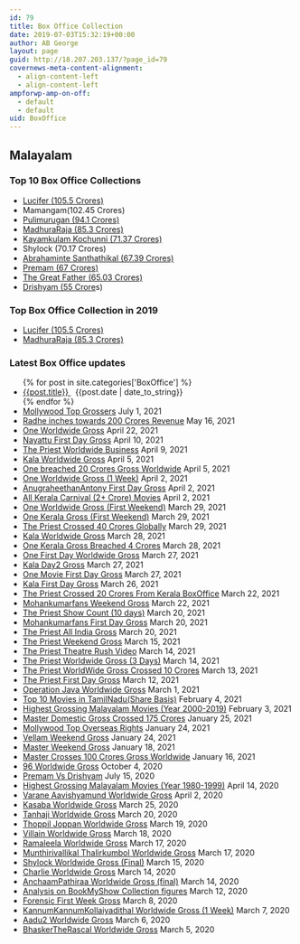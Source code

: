 ```yaml
---
id: 79
title: Box Office Collection
date: 2019-07-03T15:32:19+00:00
author: AB George
layout: page
guid: http://18.207.203.137/?page_id=79
covernews-meta-content-alignment:
  - align-content-left
  - align-content-left
ampforwp-amp-on-off:
  - default
  - default
uid: BoxOffice
---
```

## Malayalam

### Top 10 Box Office Collections

  * [Lucifer (105.5 Crores)](/boxoffice-collections/lucifer-box-office-collection/)
  * Mamangam(102.45 Crores)
  * [Pulimurugan (94.1 Crores)](/boxoffice-collections/pulimurugan-box-office-collection/)
  * [MadhuraRaja (85.3 Crores)](/boxoffice-collections/madhuraraja-box-office-collection/)
  * [Kayamkulam Kochunni (71.37 Crores)](/boxoffice-collections/kayamkulam-kochunni-box-office-collection/)
  * Shylock (70.17 Crores)
  * [Abrahaminte Santhathikal (67.39 Crores)](/boxoffice-collections/abrahaminte-santhathikal-box-office-collection/)
  * [Premam (67 Crores)](/boxoffice-collections/premam-box-office-collection/)
  * [The Great Father (65.03 Crores)](/boxoffice-collections/the-great-father-box-office-collection/)
  * [Drishyam (55 Crore](/boxoffice-collections/drishyam-box-office-collection/)s)

### Top Box Office Collection in 2019

  * [Lucifer (105.5 Crores)](/boxoffice-collections/lucifer-box-office-collection/)
  * [MadhuraRaja (85.3 Crores)](/boxoffice-collections/madhuraraja-box-office-collection/)

### Latest Box Office updates

<ul class="wp-block-latest-posts__list has-dates alignleft wp-block-latest-posts">
  {% for post in site.categories['BoxOffice'] %}
  <li>
    <a href="{{post.url}}" alt="{{post.title}}">
    {{post.title}}
    </a>
    &nbsp;
    {{post.date | date_to_string}}
  </li>
  {% endfor %}
  <li>
    <a href="/2021/07/01/mollywood-top-grossersupdated/">Mollywood Top Grossers</a><time datetime="2021-07-01T21:30:00+00:00" class="wp-block-latest-posts__post-date">&nbsp;July 1, 2021</time>
  </li>
  <li>
    <a href="/2021/05/16/radhe-inches-towards-200-crores-revenue/">Radhe inches towards 200 Crores Revenue</a><time datetime="2021-05-16T08:27:25+00:00" class="wp-block-latest-posts__post-date">&nbsp;May 16, 2021</time>
  </li>
  <li>
    <a href="/2021/04/22/one-worldwide-gross/">One Worldwide Gross</a><time datetime="2021-04-22T07:30:53+00:00" class="wp-block-latest-posts__post-date">&nbsp;April 22, 2021</time>
  </li>
  <li>
    <a href="/2021/04/10/nayattu-first-day-gross/">Nayattu First Day Gross</a><time datetime="2021-04-10T10:26:05+00:00" class="wp-block-latest-posts__post-date">&nbsp;April 10, 2021</time>
  </li>
  <li>
    <a href="/2021/04/09/the-priest-worldwide-business/">The Priest Worldwide Business</a><time datetime="2021-04-09T09:06:20+00:00" class="wp-block-latest-posts__post-date">&nbsp;April 9, 2021</time>
  </li>
  <li>
    <a href="/2021/04/05/kala-worldwide-gross-2/">Kala Worldwide Gross</a><time datetime="2021-04-05T12:45:47+00:00" class="wp-block-latest-posts__post-date">&nbsp;April 5, 2021</time>
  </li>
  <li>
    <a href="/2021/04/05/one-breached-20-crores-gross-worldwide/">One breached 20 Crores Gross Worldwide</a><time datetime="2021-04-05T05:52:35+00:00" class="wp-block-latest-posts__post-date">&nbsp;April 5, 2021</time>
  </li>
  <li>
    <a href="/2021/04/02/one-worldwide-gross-1-week/">One Worldwide Gross (1 Week)</a><time datetime="2021-04-02T13:16:59+00:00" class="wp-block-latest-posts__post-date">&nbsp;April 2, 2021</time>
  </li>
  <li>
    <a href="/2021/04/02/anugraheethanantony-first-gross/">AnugraheethanAntony First Day Gross</a><time datetime="2021-04-02T12:46:59+00:00" class="wp-block-latest-posts__post-date">&nbsp;April 2, 2021</time>
  </li>
  <li>
    <a href="/2021/04/02/all-kerala-carnival-2-crore-movies/">All Kerala Carnival (2+ Crore) Movies</a><time datetime="2021-04-02T09:42:59+00:00" class="wp-block-latest-posts__post-date">&nbsp;April 2, 2021</time>
  </li>
  <li>
    <a href="/2021/03/29/one-worldwide-gross-first-weekend/">One Worldwide Gross (First Weekend)</a><time datetime="2021-03-29T15:34:36+00:00" class="wp-block-latest-posts__post-date">&nbsp;March 29, 2021</time>
  </li>
  <li>
    <a href="/2021/03/29/one-kerala-gross-first-weekend/">One Kerala Gross (First Weekend)</a><time datetime="2021-03-29T13:05:01+00:00" class="wp-block-latest-posts__post-date">&nbsp;March 29, 2021</time>
  </li>
  <li>
    <a href="/2021/03/29/the-priest-close-to-40-crores-globally/">The Priest Crossed 40 Crores Globally</a><time datetime="2021-03-29T04:20:13+00:00" class="wp-block-latest-posts__post-date">&nbsp;March 29, 2021</time>
  </li>
  <li>
    <a href="/2021/03/28/kala-worldwide-gross/">Kala Worldwide Gross</a><time datetime="2021-03-28T06:32:37+00:00" class="wp-block-latest-posts__post-date">&nbsp;March 28, 2021</time>
  </li>
  <li>
    <a href="/2021/03/28/one-kerala-gross-breached-4-crores/">One Kerala Gross Breached 4 Crores</a><time datetime="2021-03-28T06:06:13+00:00" class="wp-block-latest-posts__post-date">&nbsp;March 28, 2021</time>
  </li>
  <li>
    <a href="/2021/03/27/one-first-day-worldwide-gross/">One First Day Worldwide Gross</a><time datetime="2021-03-27T09:55:10+00:00" class="wp-block-latest-posts__post-date">&nbsp;March 27, 2021</time>
  </li>
  <li>
    <a href="/2021/03/27/kala-day2-gross/">Kala Day2 Gross</a><time datetime="2021-03-27T08:25:36+00:00" class="wp-block-latest-posts__post-date">&nbsp;March 27, 2021</time>
  </li>
  <li>
    <a href="/2021/03/27/one-movie-first-day-gross/">One Movie First Day Gross</a><time datetime="2021-03-27T04:59:40+00:00" class="wp-block-latest-posts__post-date">&nbsp;March 27, 2021</time>
  </li>
  <li>
    <a href="/2021/03/26/kala-first-day-gross/">Kala First Day Gross</a><time datetime="2021-03-26T05:16:33+00:00" class="wp-block-latest-posts__post-date">&nbsp;March 26, 2021</time>
  </li>
  <li>
    <a href="/2021/03/22/the-priest-crossed-20-crores-from-kerala-boxoffice/">The Priest Crossed 20 Crores From Kerala BoxOffice</a><time datetime="2021-03-22T09:01:54+00:00" class="wp-block-latest-posts__post-date">&nbsp;March 22, 2021</time>
  </li>
  <li>
    <a href="/2021/03/22/mohankumarfans-weekend-gross/">Mohankumarfans Weekend Gross</a><time datetime="2021-03-22T04:26:59+00:00" class="wp-block-latest-posts__post-date">&nbsp;March 22, 2021</time>
  </li>
  <li>
    <a href="/2021/03/20/the-priest-show-count-10-days/">The Priest Show Count (10 days)</a><time datetime="2021-03-20T14:54:32+00:00" class="wp-block-latest-posts__post-date">&nbsp;March 20, 2021</time>
  </li>
  <li>
    <a href="/2021/03/20/mohankumarfans-first-day-gross/">Mohankumarfans First Day Gross</a><time datetime="2021-03-20T08:24:45+00:00" class="wp-block-latest-posts__post-date">&nbsp;March 20, 2021</time>
  </li>
  <li>
    <a href="/2021/03/20/the-priest-all-india-gross/">The Priest All India Gross</a><time datetime="2021-03-20T05:42:25+00:00" class="wp-block-latest-posts__post-date">&nbsp;March 20, 2021</time>
  </li>
  <li>
    <a href="/2021/03/15/the-priest-weekend-gross/">The Priest Weekend Gross</a><time datetime="2021-03-15T05:18:06+00:00" class="wp-block-latest-posts__post-date">&nbsp;March 15, 2021</time>
  </li>
  <li>
    <a href="/2021/03/14/the-priest-theatre-rush-video/">The Priest Theatre Rush Video</a><time datetime="2021-03-14T13:01:44+00:00" class="wp-block-latest-posts__post-date">&nbsp;March 14, 2021</time>
  </li>
  <li>
    <a href="/2021/03/14/the-priest-worldwide-gross-3-days/">The Priest Worldwide Gross (3 Days)</a><time datetime="2021-03-14T06:20:07+00:00" class="wp-block-latest-posts__post-date">&nbsp;March 14, 2021</time>
  </li>
  <li>
    <a href="/2021/03/13/the-priest-worldwide-gross-crossed-10-crores/">The Priest WorldWide Gross Crossed 10 Crores</a><time datetime="2021-03-13T03:40:29+00:00" class="wp-block-latest-posts__post-date">&nbsp;March 13, 2021</time>
  </li>
  <li>
    <a href="/2021/03/12/the-priest-first-day-gross/">The Priest First Day Gross</a><time datetime="2021-03-12T10:16:08+00:00" class="wp-block-latest-posts__post-date">&nbsp;March 12, 2021</time>
  </li>
  <li>
    <a href="/2021/03/01/operation-java-worldwide-gross/">Operation Java Worldwide Gross</a><time datetime="2021-03-01T09:41:07+00:00" class="wp-block-latest-posts__post-date">&nbsp;March 1, 2021</time>
  </li>
  <li>
    <a href="/2021/02/04/top-10-profitable-movies-in-tamilnadu/">Top 10 Movies in TamilNadu(Share Basis)</a><time datetime="2021-02-04T18:15:10+00:00" class="wp-block-latest-posts__post-date">&nbsp;February 4, 2021</time>
  </li>
  <li>
    <a href="/2021/02/03/highest-grossing-malayalam-moviesyear-2000-2019/">Highest Grossing Malayalam Movies (Year 2000-2019)</a><time datetime="2021-02-03T04:17:44+00:00" class="wp-block-latest-posts__post-date">&nbsp;February 3, 2021</time>
  </li>
  <li>
    <a href="/2021/01/25/master-domestic-gross-crossed-175-crores/">Master Domestic Gross Crossed 175 Crores</a><time datetime="2021-01-25T07:59:34+00:00" class="wp-block-latest-posts__post-date">&nbsp;January 25, 2021</time>
  </li>
  <li>
    <a href="/2021/01/24/mollywood-top-overseas-rights/">Mollywood Top Overseas Rights</a><time datetime="2021-01-24T18:15:15+00:00" class="wp-block-latest-posts__post-date">&nbsp;January 24, 2021</time>
  </li>
  <li>
    <a href="/2021/01/24/vellam-weekend-gross/">Vellam Weekend Gross</a><time datetime="2021-01-24T14:34:21+00:00" class="wp-block-latest-posts__post-date">&nbsp;January 24, 2021</time>
  </li>
  <li>
    <a href="/2021/01/18/master-weekend-gross/">Master Weekend Gross</a><time datetime="2021-01-18T10:28:26+00:00" class="wp-block-latest-posts__post-date">&nbsp;January 18, 2021</time>
  </li>
  <li>
    <a href="/2021/01/16/master-crosses-100-crores-gross-worldwide/">Master Crosses 100 Crores Gross Worldwide</a><time datetime="2021-01-16T10:24:49+00:00" class="wp-block-latest-posts__post-date">&nbsp;January 16, 2021</time>
  </li>
  <li>
    <a href="/2020/10/04/96-worldwide-gross/">96 Worldwide Gross</a><time datetime="2020-10-04T07:13:43+00:00" class="wp-block-latest-posts__post-date">&nbsp;October 4, 2020</time>
  </li>
  <li>
    <a href="/2020/07/15/premam-vs-drishyam/">Premam Vs Drishyam</a><time datetime="2020-07-15T17:04:45+00:00" class="wp-block-latest-posts__post-date">&nbsp;July 15, 2020</time>
  </li>
  <li>
    <a href="/2020/04/14/highest-grossing-malayalam-moviesyear-1980-1999/">Highest Grossing Malayalam Movies (Year 1980-1999)</a><time datetime="2020-04-14T13:16:29+00:00" class="wp-block-latest-posts__post-date">&nbsp;April 14, 2020</time>
  </li>
  <li>
    <a href="/2020/04/02/varane-aavishyamund-worldwide-gross/">Varane Aavishyamund Worldwide Gross</a><time datetime="2020-04-02T15:00:37+00:00" class="wp-block-latest-posts__post-date">&nbsp;April 2, 2020</time>
  </li>
  <li>
    <a href="/2020/03/25/kasaba-worldwide-gross/">Kasaba Worldwide Gross</a><time datetime="2020-03-25T14:36:01+00:00" class="wp-block-latest-posts__post-date">&nbsp;March 25, 2020</time>
  </li>
  <li>
    <a href="/2020/03/20/tanhaji-worldwide-gross/">Tanhaji Worldwide Gross</a><time datetime="2020-03-20T08:29:40+00:00" class="wp-block-latest-posts__post-date">&nbsp;March 20, 2020</time>
  </li>
  <li>
    <a href="/2020/03/19/thoppil-joppan-worldwide-gross/">Thoppil Joppan Worldwide Gross</a><time datetime="2020-03-19T09:44:48+00:00" class="wp-block-latest-posts__post-date">&nbsp;March 19, 2020</time>
  </li>
  <li>
    <a href="/2020/03/18/villain-worldwide-gross/">Villain Worldwide Gross</a><time datetime="2020-03-18T07:16:39+00:00" class="wp-block-latest-posts__post-date">&nbsp;March 18, 2020</time>
  </li>
  <li>
    <a href="/2020/03/17/ramaleela-worldwide-gross/">Ramaleela Worldwide Gross</a><time datetime="2020-03-17T11:50:02+00:00" class="wp-block-latest-posts__post-date">&nbsp;March 17, 2020</time>
  </li>
  <li>
    <a href="/2020/03/17/munthirivallikal-thalirkumbol-worldwide-gross/">Munthirivallikal Thalirkumbol Worldwide Gross</a><time datetime="2020-03-17T07:31:28+00:00" class="wp-block-latest-posts__post-date">&nbsp;March 17, 2020</time>
  </li>
  <li>
    <a href="/2020/03/15/shylock-worldwide-gross-final/">Shylock Worldwide Gross (Final)</a><time datetime="2020-03-15T06:35:01+00:00" class="wp-block-latest-posts__post-date">&nbsp;March 15, 2020</time>
  </li>
  <li>
    <a href="/2020/03/14/charlie-worldwide-gross/">Charlie Worldwide Gross</a><time datetime="2020-03-14T17:05:39+00:00" class="wp-block-latest-posts__post-date">&nbsp;March 14, 2020</time>
  </li>
  <li>
    <a href="/2020/03/14/anchaampathiraa-worldwide-gross-final/">AnchaamPathiraa Worldwide Gross (final)</a><time datetime="2020-03-14T08:54:50+00:00" class="wp-block-latest-posts__post-date">&nbsp;March 14, 2020</time>
  </li>
  <li>
    <a href="/2020/03/12/analysis-on-bookmyshow-collection-figures/">Analysis on BookMyShow Collection figures</a><time datetime="2020-03-12T09:56:14+00:00" class="wp-block-latest-posts__post-date">&nbsp;March 12, 2020</time>
  </li>
  <li>
    <a href="/2020/03/08/forensic-first-week-gross/">Forensic First Week Gross</a><time datetime="2020-03-08T08:36:30+00:00" class="wp-block-latest-posts__post-date">&nbsp;March 8, 2020</time>
  </li>
  <li>
    <a href="/2020/03/07/kannumkannumkollaiyadithal-worldwide-gross-1-week/">KannumKannumKollaiyadithal Worldwide Gross (1 Week)</a><time datetime="2020-03-07T07:22:03+00:00" class="wp-block-latest-posts__post-date">&nbsp;March 7, 2020</time>
  </li>
  <li>
    <a href="/2020/03/06/aadu2-worldwide-gross/">Aadu2 Worldwide Gross</a><time datetime="2020-03-06T06:50:47+00:00" class="wp-block-latest-posts__post-date">&nbsp;March 6, 2020</time>
  </li>
  <li>
    <a href="/2020/03/05/bhaskertherascal-worldwide-gross/">BhaskerTheRascal Worldwide Gross</a><time datetime="2020-03-05T15:58:17+00:00" class="wp-block-latest-posts__post-date">&nbsp;March 5, 2020</time>
  </li>
</ul>